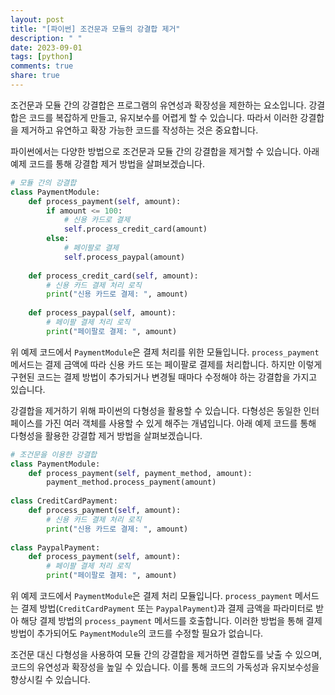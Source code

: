 ```yaml
---
layout: post
title: "[파이썬] 조건문과 모듈의 강결합 제거"
description: " "
date: 2023-09-01
tags: [python]
comments: true
share: true
---
```


조건문과 모듈 간의 강결합은 프로그램의 유연성과 확장성을 제한하는 요소입니다. 강결합은 코드를 복잡하게 만들고, 유지보수를 어렵게 할 수 있습니다. 따라서 이러한 강결합을 제거하고 유연하고 확장 가능한 코드를 작성하는 것은 중요합니다.

파이썬에서는 다양한 방법으로 조건문과 모듈 간의 강결합을 제거할 수 있습니다. 아래 예제 코드를 통해 강결합 제거 방법을 살펴보겠습니다.

```python
# 모듈 간의 강결합
class PaymentModule:
    def process_payment(self, amount):
        if amount <= 100:
            # 신용 카드로 결제
            self.process_credit_card(amount)
        else:
            # 페이팔로 결제
            self.process_paypal(amount)
    
    def process_credit_card(self, amount):
        # 신용 카드 결제 처리 로직
        print("신용 카드로 결제: ", amount)
    
    def process_paypal(self, amount):
        # 페이팔 결제 처리 로직
        print("페이팔로 결제: ", amount)
```

위 예제 코드에서 `PaymentModule`은 결제 처리를 위한 모듈입니다. `process_payment` 메서드는 결제 금액에 따라 신용 카드 또는 페이팔로 결제를 처리합니다. 하지만 이렇게 구현된 코드는 결제 방법이 추가되거나 변경될 때마다 수정해야 하는 강결합을 가지고 있습니다.

강결합을 제거하기 위해 파이썬의 다형성을 활용할 수 있습니다. 다형성은 동일한 인터페이스를 가진 여러 객체를 사용할 수 있게 해주는 개념입니다. 아래 예제 코드를 통해 다형성을 활용한 강결합 제거 방법을 살펴보겠습니다.

```python
# 조건문을 이용한 강결합
class PaymentModule:
    def process_payment(self, payment_method, amount):
        payment_method.process_payment(amount)
    
class CreditCardPayment:
    def process_payment(self, amount):
        # 신용 카드 결제 처리 로직
        print("신용 카드로 결제: ", amount)
    
class PaypalPayment:
    def process_payment(self, amount):
        # 페이팔 결제 처리 로직
        print("페이팔로 결제: ", amount)
```

위 예제 코드에서 `PaymentModule`은 결제 처리 모듈입니다. `process_payment` 메서드는 결제 방법(`CreditCardPayment` 또는 `PaypalPayment`)과 결제 금액을 파라미터로 받아 해당 결제 방법의 `process_payment` 메서드를 호출합니다. 이러한 방법을 통해 결제 방법이 추가되어도 `PaymentModule`의 코드를 수정할 필요가 없습니다.

조건문 대신 다형성을 사용하여 모듈 간의 강결합을 제거하면 결합도를 낮출 수 있으며, 코드의 유연성과 확장성을 높일 수 있습니다. 이를 통해 코드의 가독성과 유지보수성을 향상시킬 수 있습니다.